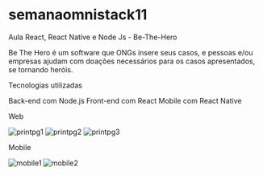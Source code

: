 # semanaomnistack11
Aula React, React Native e Node Js - Be-The-Hero

Be The Hero é um software que ONGs insere seus casos, e pessoas e/ou empresas ajudam com doações necessários para os casos apresentados, se tornando heróis.

Tecnologias utilizadas

Back-end com Node.js
Front-end com React
Mobile com React Native

Web

![printpg1](https://user-images.githubusercontent.com/25597344/78089729-9fb9c380-739e-11ea-8cb0-695553a1fd8d.png)
![printpg2](https://user-images.githubusercontent.com/25597344/78089735-a34d4a80-739e-11ea-829f-674d3581ea65.png)
![printpg3](https://user-images.githubusercontent.com/25597344/78089740-a6483b00-739e-11ea-97fe-bc68bd02b2d7.png)

Mobile

![mobile1](https://user-images.githubusercontent.com/25597344/78089884-00e19700-739f-11ea-9497-0f4838d93d2d.jpeg)
![mobile2](https://user-images.githubusercontent.com/25597344/78089890-03dc8780-739f-11ea-840a-38b78412dde9.jpeg)

